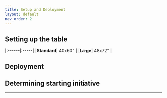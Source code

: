 ```yaml
---
title: Setup and Deployment
layout: default
nav_order: 2
---
```

## Setting up the table

|:------|:-----|
|**Standard**| 40x60" |
|**Large**| 48x72" |



## Deployment

## Determining starting initiative

----